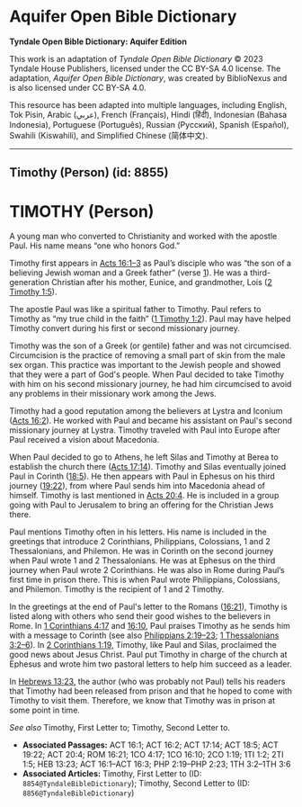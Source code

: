 # Aquifer Open Bible Dictionary

**Tyndale Open Bible Dictionary: Aquifer Edition**

This work is an adaptation of *Tyndale Open Bible Dictionary* © 2023 Tyndale House Publishers, licensed under the CC BY\-SA 4\.0 license. The adaptation, *Aquifer Open Bible Dictionary*, was created by BiblioNexus and is also licensed under CC BY\-SA 4\.0\.

This resource has been adapted into multiple languages, including English, Tok Pisin, Arabic (عربي), French (Français), Hindi (हिंदी), Indonesian (Bahasa Indonesia), Portuguese (Português), Russian (Русский), Spanish (Español), Swahili (Kiswahili), and Simplified Chinese (简体中文).



--------------------------------

## Timothy (Person) (id: 8855)

TIMOTHY (Person)
================

A young man who converted to Christianity and worked with the apostle Paul. His name means “one who honors God.”

Timothy first appears in [Acts 16:1–3](https://ref.ly/Acts16:1-Acts16:3) as Paul’s disciple who was “the son of a believing Jewish woman and a Greek father” (verse [1](https://ref.ly/Acts16:1)). He was a third\-generation Christian after his mother, Eunice, and grandmother, Lois ([2 Timothy 1:5](https://ref.ly/2Tim1:5)). 

The apostle Paul was like a spiritual father to Timothy. Paul refers to Timothy as “my true child in the faith” ([1 Timothy 1:2](https://ref.ly/1Tim1:2)). Paul may have helped Timothy convert during his first or second missionary journey. 

Timothy was the son of a Greek (or gentile) father and was not circumcised. Circumcision is the practice of removing a small part of skin from the male sex organ. This practice was important to the Jewish people and showed that they were a part of God's people. When Paul decided to take Timothy with him on his second missionary journey, he had him circumcised to avoid any problems in their missionary work among the Jews.

Timothy had a good reputation among the believers at Lystra and Iconium ([Acts 16:2](https://ref.ly/Acts16:2)). He worked with Paul and became his assistant on Paul's second missionary journey at Lystra. Timothy traveled with Paul into Europe after Paul received a vision about Macedonia. 

When Paul decided to go to Athens, he left Silas and Timothy at Berea to establish the church there ([Acts 17:14](https://ref.ly/Acts17:14)). Timothy and Silas eventually joined Paul in Corinth ([18:5](https://ref.ly/Acts18:5)). He then appears with Paul in Ephesus on his third journey ([19:22](https://ref.ly/Acts19:22)), from where Paul sends him into Macedonia ahead of himself. Timothy is last mentioned in [Acts 20:4](https://ref.ly/Acts20:4). He is included in a group going with Paul to Jerusalem to bring an offering for the Christian Jews there.

Paul mentions Timothy often in his letters. His name is included in the greetings that introduce 2 Corinthians, Philippians, Colossians, 1 and 2 Thessalonians, and Philemon. He was in Corinth on the second journey when Paul wrote 1 and 2 Thessalonians. He was at Ephesus on the third journey when Paul wrote 2 Corinthians. He was also in Rome during Paul’s first time in prison there. This is when Paul wrote Philippians, Colossians, and Philemon. Timothy is the recipient of 1 and 2 Timothy.

In the greetings at the end of Paul's letter to the Romans ([16:21](https://ref.ly/Rom16:21)), Timothy is listed along with others who send their good wishes to the believers in Rome. In [1 Corinthians 4:17](https://ref.ly/1Cor4:17) and [16:10](https://ref.ly/1Cor16:10), Paul praises Timothy as he sends him with a message to Corinth (see also [Philippians 2:19–23](https://ref.ly/Phil2:19-Phil2:23); [1 Thessalonians 3:2–6](https://ref.ly/1Thess3:2-1Thess3:6)). In [2 Corinthians 1:19,](https://ref.ly/2Cor1:19) Timothy, like Paul and Silas, proclaimed the good news about Jesus Christ. Paul put Timothy in charge of the church at Ephesus and wrote him two pastoral letters to help him succeed as a leader.

In [Hebrews 13:23,](https://ref.ly/Heb13:23) the author (who was probably not Paul) tells his readers that Timothy had been released from prison and that he hoped to come with Timothy to visit them. Therefore, we know that Timothy was in prison at some point in time.

*See also* Timothy, First Letter to; Timothy, Second Letter to.

* **Associated Passages:** ACT 16:1; ACT 16:2; ACT 17:14; ACT 18:5; ACT 19:22; ACT 20:4; ROM 16:21; 1CO 4:17; 1CO 16:10; 2CO 1:19; 1TI 1:2; 2TI 1:5; HEB 13:23; ACT 16:1–ACT 16:3; PHP 2:19–PHP 2:23; 1TH 3:2–1TH 3:6
* **Associated Articles:** Timothy, First Letter to (ID: `8854@TyndaleBibleDictionary`); Timothy, Second Letter to (ID: `8856@TyndaleBibleDictionary`)

